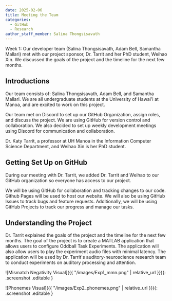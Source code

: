 ```yaml
---
date: 2025-02-06
title: Meeting the Team
categories:
  - GitHub
  - Research
author_staff_member: Salina Thongsisavath
---
```


Week 1: Our developer team (Salina Thongsisavath, Adam Bell, Samantha Mallari) met with our project sponsor, Dr. Tarrit and her PhD student, Weihao Xin. We discussed the goals of the project and the timeline for the next few months.

## Introductions
Our team consists of: Salina Thongsisavath, Adam Bell, and Samantha Mallari. We are all undergraduate students at the University of Hawai'i at Manoa, and are excited to work on this project. 

Our team met on Discord to set up our GitHub Organization, assign roles, and discuss the project. We are using GitHub for version control and collaboration. We also decided to set up weekly development meetings using Discord for communication and collaboration.

Dr. Katy Tarrit, a professor at UH Manoa in the Information Computer Science Department, and Weihao Xin is her PhD student.

## Getting Set Up on GitHub
During our meeting with Dr. Tarrit, we added Dr. Tarrit and Weihao to our GitHub organization so everyone has access to our project.

We will be using GitHub for collaboration and tracking changes to our code. Github Pages will be used to host our website. We will also be using GitHub Issues to track bugs and feature requests. Additionally, we will be using GitHub Projects to track our progress and manage our tasks.

## Understanding the Project

Dr. Tarrit explained the goals of the project and the timeline for the next few months. The goal of the project is to create a MATLAB application that allows users to configure Oddball Task Experiments. The application will also allow users to play the experiment audio files with minimal latency. The application will be used by Dr. Tarrit's auditory-neuroscience research team to conduct experiments on auditory processing and attention.

![Mismatch Negativity Visual]({{ "/images/Exp1_mmn.png" | relative_url }}){: .screenshot .editable }



![Phonemes Visual]({{ "/images/Exp2_phonemes.png" | relative_url }}){: .screenshot .editable }
